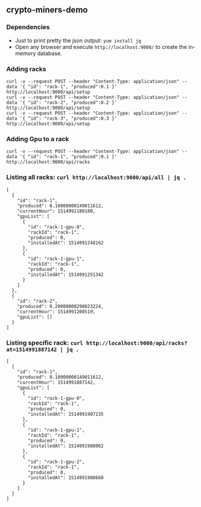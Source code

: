 ## crypto-miners-demo

### Dependencies
 - Just to print pretty the json output: `yum install jq`
 - Open any browser and execute `http://localhost:9000/` to create the in-memory database.


### Adding racks
```
curl -v --request POST --header "Content-Type: application/json" --data '{ "id": "rack-1", "produced":0.1 }' http://localhost:9000/api/setup
curl -v --request POST --header "Content-Type: application/json" --data '{ "id": "rack-2", "produced":0.2 }' http://localhost:9000/api/setup
curl -v --request POST --header "Content-Type: application/json" --data '{ "id": "rack-3", "produced":0.3 }' http://localhost:9000/api/setup
```

### Adding Gpu to a rack
```
curl -v --request POST --header "Content-Type: application/json" --data '{ "id": "rack-1", "produced":0.1 }' http://localhost:9000/api/racks
```

### Listing all racks: `curl http://localhost:9000/api/all | jq .`
```
[
  {
    "id": "rack-1",
    "produced": 0.10000000149011612,
    "currentHour": 1514991180180,
    "gpuList": [
      {
        "id": "rack-1-gpu-0",
        "rackId": "rack-1",
        "produced": 0,
        "installedAt": 1514991248162
      },
      {
        "id": "rack-1-gpu-1",
        "rackId": "rack-1",
        "produced": 0,
        "installedAt": 1514991251342
      }
    ]
  },
  {
    "id": "rack-2",
    "produced": 0.20000000298023224,
    "currentHour": 1514991208519,
    "gpuList": []
  }
]
```


### Listing specific rack: `curl http://localhost:9000/api/racks?at=1514991887142 | jq .`
```
[
  {
    "id": "rack-1",
    "produced": 0.10000000149011612,
    "currentHour": 1514991887142,
    "gpuList": [
      {
        "id": "rack-1-gpu-0",
        "rackId": "rack-1",
        "produced": 0,
        "installedAt": 1514991907235
      },
      {
        "id": "rack-1-gpu-1",
        "rackId": "rack-1",
        "produced": 0,
        "installedAt": 1514991908062
      },
      {
        "id": "rack-1-gpu-2",
        "rackId": "rack-1",
        "produced": 0,
        "installedAt": 1514991908660
      }
    ]
  }
]
```




